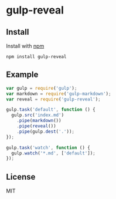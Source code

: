 # gulp-reveal


## Install

Install with [npm](https://npmjs.org/package/gulp-reveal)

```
npm install gulp-reveal
```

## Example

```js
var gulp = require('gulp');
var markdown = require('gulp-markdown');
var reveal = require('gulp-reveal');

gulp.task('default', function () {
  gulp.src('index.md')
    .pipe(markdown())
    .pipe(reveal())
    .pipe(gulp.dest('.'));
});

gulp.task('watch', function () {
  gulp.watch('*.md', ['default']);
});
```

## License
MIT

